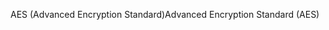 <span data-ttu-id="b7eb6-101">AES (Advanced Encryption Standard)</span><span class="sxs-lookup"><span data-stu-id="b7eb6-101">Advanced Encryption Standard (AES)</span></span>